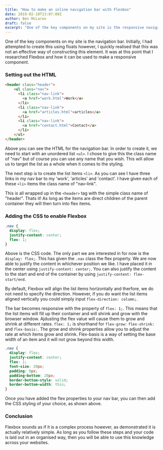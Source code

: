 ```yaml
---
title: "How to make an inline navigation bar with Flexbox"
date: 2019-02-10T13:07:09Z
author: Ben McLaren
draft: false
excerpt: "One of the key components on my site is the responsive navigation bar. Initially, I had attempted to create this using floats however, I quickly realised that this was not an effective way of constructing this element."
---
```


One of the key components on my site is the navigation bar. Initially, I had attempted to create this using floats however, I quickly realised that this was not an effective way of constructing this element. It was at this point that I researched Flexbox and how it can be used to make a responsive component.

### Setting out the HTML

```html
<header class="header">
    <ul class="nav">
      <li class="nav-link">
        <a href="work.html">Work</a>
      </li>
      <li class="nav-link">
        <a href="articles.html">articles</a>
      </li>
      <li class="nav-link">
        <a href="contact.html">Contact</a>
      </li>
    </ul>
</header>
```


Above you can see the HTML for the navigation bar. In order to create it, we need to start with an unordered list `<ul>`. I chose to give this the class name of "nav" but of course you can use any name that you wish. This will allow us to target the list as a whole when it comes to the styling.

The next step is to create the list items `<li>`. As you can see I have three links in my nav bar to my 'work', 'articles' and 'contact'. I have given each of these `<li>` items the class name of "nav-link".

This is all wrapped up in the `<header>` tag with the simple class name of "header". Thats it! As long as the items are direct children of the parent container they will then turn into flex items.

### Adding the CSS to enable Flexbox

```css
.nav {
  display: flex;
  justify-content: center;
  flex: 1;
}

```


Above is the CSS code. The only part we are interested in for now is the `display: flex;`. This has given the `.nav` class the flex property. We are now able to justify the content in whichever position we like. I have placed it in the center using `justify-content: center;`. You can also justify the content to the start and end of the container by using `justify-content: flex-start/end`.

By default, Flexbox will align the list items horizontally and therfore, we do not need to specify the direction. However, if you do want the list items aligned vertically you could simply input `flex-direction: column;`.

The bar becomes responsive with the property of `flex: 1;`. This means that the list items will fill up their container and will shrink and grow with the browser window. Ajdusting the flex value will cause them to grow and shrink at different rates. `flex: 1;` is shorthand for `flex-grow:` `flex-shrink:` and `flex-basis:`. The grow and shrink properties allow you to adjust the rate at which items grow and shrink. Flex-basis is a way of setting the base width of an item and it will not grow beyond this width.

```css
.nav {
  display: flex;
  justify-content: center;
  flex: 1;
  font-size: 20px;
  padding: 0px;
  padding-bottom: 20px;
  border-bottom-style: solid;
  border-bottom-width: thin;
}
```


Once you have added the flex properties to your nav bar, you can then add the CSS styling of your choice, as shown above.

### Conclusion

Flexbox sounds as if it is a complex process however, as demonstrated it is actually relatively simple. As long as you follow these steps and your code is laid out in an organised way, then you will be able to use this knowledge across your websites.
